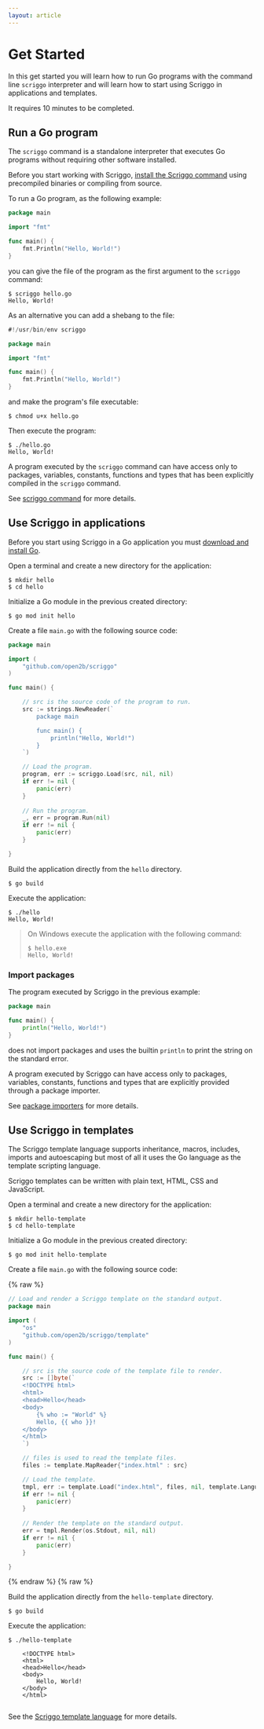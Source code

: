 ```yaml
---
layout: article
---
```

# Get Started

In this get started you will learn how to run Go programs with the command line `scriggo` interpreter and will learn how
to start using Scriggo in applications and templates. 

It requires 10 minutes to be completed.

## Run a Go program

The `scriggo` command is a standalone interpreter that executes Go programs without requiring other software installed. 

Before you start working with Scriggo, <a href="/doc/install">install the Scriggo command</a> using precompiled binaries or compiling from source.

To run a Go program, as the following example:

```go
package main

import "fmt"

func main() {
    fmt.Println("Hello, World!")    
}
```

you can give the file of the program as the first argument to the `scriggo` command:

```
$ scriggo hello.go
Hello, World!
```  

As an alternative you can add a shebang to the file:

```go
#!/usr/bin/env scriggo

package main

import "fmt"

func main() {
    fmt.Println("Hello, World!")    
}
``` 

and make the program's file executable:

```
$ chmod u+x hello.go
```  

Then execute the program:

```
$ ./hello.go
Hello, World!
```  

A program executed by the `scriggo` command can have access only to packages, variables, constants, functions and types
that has been explicitly compiled in the `scriggo` command.

See <a href="/doc/scriggo-command">scriggo command</a> for more details.

## Use Scriggo in applications

Before you start using Scriggo in a Go application you must <a href="https://golang.org/dl/">download and install Go</a>.

Open a terminal and create a new directory for the application: 

```
$ mkdir hello
$ cd hello
```

Initialize a Go module in the previous created directory:

```
$ go mod init hello
```

Create a file `main.go` with the following source code: 

```go
package main

import (
    "github.com/open2b/scriggo"
)

func main() {

    // src is the source code of the program to run.
    src := strings.NewReader(`
        package main

        func main() {
            println("Hello, World!")
        }
    `)

    // Load the program.
    program, err := scriggo.Load(src, nil, nil)
    if err != nil {
        panic(err)
    }
 
    // Run the program.
    _, err = program.Run(nil)
    if err != nil {
        panic(err)
    }

}
```

Build the application directly from the `hello` directory.

```
$ go build
```

Execute the application:

```
$ ./hello
Hello, World!
```

> On Windows execute the application with the following command:
> ```
> $ hello.exe
> Hello, World!
> ``` 

### Import packages

The program executed by Scriggo in the previous example:

```go
package main

func main() {
    println("Hello, World!")
}
```

does not import packages and uses the builtin `println` to print the string on the standard error.

A program executed by Scriggo can have access only to packages, variables, constants, functions and types that are
explicitly provided through a package importer.

See <a href="/doc/package-importers">package importers</a> for more details.

## Use Scriggo in templates

The Scriggo template language supports inheritance, macros, includes, imports and autoescaping but most of all
it uses the Go language as the template scripting language. 

Scriggo templates can be written with plain text, HTML, CSS and JavaScript.

Open a terminal and create a new directory for the application: 

```
$ mkdir hello-template
$ cd hello-template
```

Initialize a Go module in the previous created directory:

```
$ go mod init hello-template
```

Create a file `main.go` with the following source code:

{% raw %}
```go
// Load and render a Scriggo template on the standard output.
package main

import (
    "os"
    "github.com/open2b/scriggo/template"
)

func main() {

    // src is the source code of the template file to render.
    src := []byte(`
    <!DOCTYPE html>
    <html>
    <head>Hello</head> 
    <body>
        {% who := "World" %}
        Hello, {{ who }}!
    </body>
    </html>
    `)

    // files is used to read the template files.
    files := template.MapReader{"index.html" : src}

    // Load the template.
    tmpl, err := template.Load("index.html", files, nil, template.LanguageHTML, nil)
    if err != nil {
        panic(err)
    }
 
    // Render the template on the standard output.
    err = tmpl.Render(os.Stdout, nil, nil)
    if err != nil {
        panic(err)
    }

}
```
{% endraw %}
{% raw %}

Build the application directly from the `hello-template` directory.

```
$ go build
```

Execute the application:

```
$ ./hello-template

    <!DOCTYPE html>
    <html>
    <head>Hello</head> 
    <body>
        Hello, World!
    </body>
    </html>
 
```

See the <a href="/doc/template">Scriggo template language</a> for more details.

<!--
The following is a more complex example of a Scriggo template:

{% raw %}
```html
{% extends "layout.html" %}
{% import "banners.html" %}
{% Head %}
    <title>Hello</title>
{% end %}
{% Body %}
    {% include "column.html" %} 
    <div>
      {% who := "World" %}
      Hello, {{ who }}!
    </div>
    {% show banners.Banner() %}
{% end %}
</html>
 ```
{% endraw %}

-->